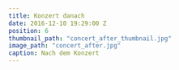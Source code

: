 ```yaml
---
title: Konzert danach
date: 2016-12-10 19:29:00 Z
position: 6
thumbnail_path: "concert_after_thumbnail.jpg"
image_path: "concert_after.jpg"
caption: Nach dem Konzert
---
```


